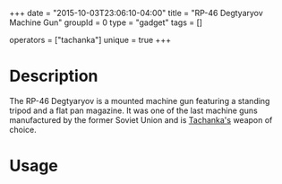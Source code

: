 +++
date = "2015-10-03T23:06:10-04:00"
title = "RP-46 Degtyaryov Machine Gun"
groupId = 0
type = "gadget"
tags = []

operators = ["tachanka"]
unique = true
+++

# Description

The RP-46 Degtyaryov is a mounted machine gun featuring a standing tripod and a flat pan magazine. It
was one of the last machine guns manufactured by the former Soviet Union and is [Tachanka's]() weapon of choice.

# Usage
